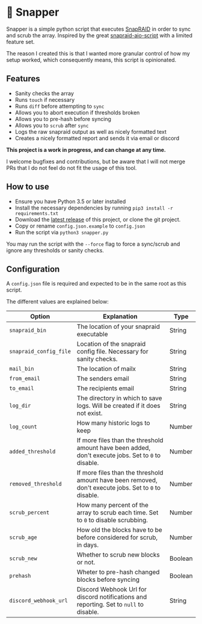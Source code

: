 # :turtle: Snapper

Snapper is a simple python script that executes [SnapRAID](https://github.com/amadvance/snapraid) in order to sync and scrub the array. Inspired by the great [snapraid-aio-script](https://github.com/auanasgheps/snapraid-aio-script) with a limited feature set.

The reason I created this is that I wanted more granular control of how my setup worked, which consequently means, this script is opinionated.

## Features

- Sanity checks the array
- Runs `touch` if necessary
- Runs `diff` before attempting to `sync`
- Allows you to abort execution if thresholds broken
- Allows you to pre-hash before syncing
- Allows you to `scrub` after `sync`
- Logs the raw snapraid output as well as nicely formatted text
- Creates a nicely formatted report and sends it via email or discord

**This project is a work in progress, and can change at any time.**

I welcome bugfixes and contributions, but be aware that I will not merge PRs that I do not feel do not fit the usage of this tool.

## How to use

- Ensure you have Python 3.5 or later installed
- Install the necessary dependencies by running `pip3 install -r requirements.txt`
- Download the [latest release](https://github.com/firasdib/snapper/releases) of this project, or clone the git project.
- Copy or rename `config.json.example` to `config.json`
- Run the script via `python3 snapper.py`

You may run the script with the `--force` flag to force a sync/scrub and ignore any thresholds or sanity checks.

## Configuration

A `config.json` file is required and expected to be in the same root as this script. 

The different values are explained below:

| Option                   | Explanation                                                                                            | Type     |
|--------------------------|--------------------------------------------------------------------------------------------------------|----------|
 | `snapraid_bin`           | The location of your snapraid executable                                                               | String   |
| `snapraid_config_file`   | Location of the snapraid config file. Necessary for sanity checks.                                     | String   |
| `mail_bin`               | The location of mailx                                                                                  | String   |
| `from_email`             | The senders email                                                                                      | String   |
| `to_email`               | The recipients email                                                                                   | String   |                                                       
| `log_dir`                | The directory in which to save logs. Will be created if it does not exist.                             | String   |
| `log_count`              | How many historic logs to keep                                                                         | Number   |
| `added_threshold`        | If more files than the threshold amount have been added, don't execute jobs. Set to `0` to disable.    | Number   |
| `removed_threshold`      | If more files than the threshold amount have been removed, don't execute jobs. Set to `0` to disable.  | Number   |
| `scrub_percent`          | How many percent of the array to scrub each time. Set to `0` to disable scrubbing.                     | Number   |
| `scrub_age`              | How old the blocks have to be before considered for scrub, in days.                                    | Number   |
| `scrub_new`              | Whether to scrub new blocks or not.                                                                    | Boolean  |
| `prehash`                | Wheter to pre-hash changed blocks before syncing                                                       | Boolean  |
| `discord_webhook_url`    | Discord Webhook Url for discord notifications and reporting. Set to `null` to disable.                 | String   |
